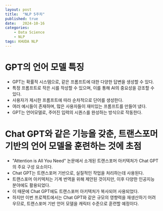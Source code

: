 ```yaml
---
layout: post
title:  "NLP 5주차"
published: true
date:   2024-10-16
categories:
    - Data Science
    - NLP
tags: KHUDA NLP
---
```

# GPT의 언어 모델 특징
- GPT는 확률적 시스템으로, 같은 프롬프트에 대한 다양한 답변을 생성할 수 있다.
- 특정 프롬프트로 작은 시를 작성할 수 있으며, 이를 통해 AI의 중요성을 강조할 수 있다.
- 사용자가 제시한 프롬프트에 따라 순차적으로 단어를 생성한다.
- 여러 예시들이 존재하며, 많은 사용자들이 재미있는 프롬프트를 만들어 냈다.
- GPT는 언어모델로, 주어진 입력의 시퀀스를 완성하는 방식으로 작동한다.

# Chat GPT와 같은 기능을 갖춘, 트랜스포머 기반의 언어 모델을 훈련하는 것에 초점
- "Attention is All You Need" 논문에서 소개된 트랜스포머 아키텍처가 Chat GPT의 주요 구성 요소이다.
- Chat GPT는 트랜스포머 기반으로, 실질적인 작업을 처리하는데 사용된다.
- 트랜스포머 아키텍처는 기계 번역을 위해 제안된 것이지만, 이후 다양한 인공지능 분야에도 활용되었다.
- 이 때문에 Chat GPT에도 트랜스포머 아키텍처가 복사되어 사용되었다.
- 하지만 이번 프로젝트에서는 Chat GPT와 같은 규모의 영향력을 재생산하기 어려우므로, 트랜스포머 기반 언어 모델을 캐릭터 수준으로 훈련할 예정이다.